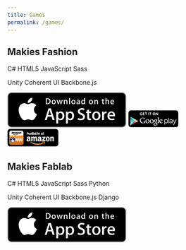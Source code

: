 ```yaml
---
title: Games
permalink: /games/
---
```

## Makies Fashion

<span class="tag tag--lang">C#</span> <span class="tag tag--lang">HTML5</span> <span class="tag tag--lang">JavaScript</span> <span class="tag tag--lang">Sass</span>

<span class="tag tag--framework">Unity</span> <span class="tag tag--framework">Coherent UI</span> <span class="tag tag--framework">Backbone.js</span>

[![App Store](/images/apple-appstore.svg)](https://itunes.apple.com/gb/app/makies-fashion/id904237606) [![Google Play](/images/google-play.png)](https://play.google.com/store/apps/details?id=com.makielab.DressUp) [![Amazon Apps Store](/images/amazon-apps-store.png)](http://www.amazon.com/gp/product/B00O2B7T2A/ref=mas_pm_makies_fashion)


## Makies Fablab

<span class="tag tag--lang">C#</span> <span class="tag tag--lang">HTML5</span> <span class="tag tag--lang">JavaScript</span> <span class="tag tag--lang">Sass</span> <span class="tag tag--lang">Python</span>

<span class="tag tag--framework">Unity</span> <span class="tag tag--framework">Coherent UI</span> <span class="tag tag--framework">Backbone.js</span> <span class="tag tag--framework">Django</span>

[![App Store](/images/apple-appstore.svg)](https://itunes.apple.com/gb/app/makies-fablab-design-create/id806174619)
